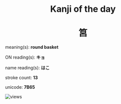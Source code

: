 <h1 align="center">Kanji of the day</h1>
<h1 align="center">筥</h1>
<p align="left">meaning(s): <b>round basket</b></p>
<p align="left">ON reading(s): <b>キョ</b></p>
<p align="left">name reading(s): <b>はこ</b></p>
<p align="left">stroke count: <b>13</b></p>
<p align="left">unicode: <b>7B65</b></p>
<p align="left"><img src="https://komarev.com/ghpvc/?username=tristanwagner-kanjioftheday&label=Views&color=0e75b6&style=flat" alt="views"/></p>
